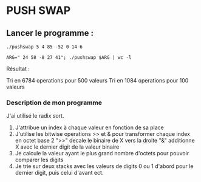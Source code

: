 # PUSH SWAP

## Lancer le programme :

```./pushswap 5 4 85 -52 0 14 6```

```ARG=" 24 58 -8 27 41"; ./pushswap $ARG | wc -l```

Résultat : 

Tri en 6784 operations pour 500 valeurs
Tri en 1084 operations pour 100 valeurs

### Description de mon programme

J'ai utilisé le radix sort.

1. J'attribue un index à chaque valeur en fonction de sa place
2. J'utilise les bitwise operations >> et & pour transformer chaque index en octet base 2 ">>" decale le binaire de X vers la droite "&" additionne X avec le dernier digit de la valeur binaire
3. Je calcule la valeur ayant le plus grand nombre d'octets pour pouvoir comparer les digits
4. Je trie sur deux stacks avec les valeurs de digits 0 ou 1 d'abord pour le dernier digit, puis celui d'avant ect.
